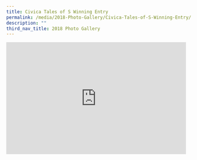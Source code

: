 ```yaml
---
title: Civica Tales of S Winning Entry
permalink: /media/2018-Photo-Gallery/Civica-Tales-of-S-Winning-Entry/
description: ""
third_nav_title: 2018 Photo Gallery
---
```

<iframe allowfullscreen="true" height="299" width="480" frameborder="0" src="https://docs.google.com/presentation/d/e/2PACX-1vQ6q9UOnOwmgNOT9QFN0Z5sbY6Uj5CrsQCHkpwzaaBycLndZVt0Patctb1uqrm-N1xir5C1n-ZdiJqf/embed?start=false&amp;loop=false&amp;delayms=3000"></iframe>